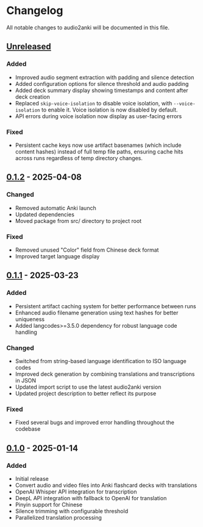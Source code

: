 # Changelog

All notable changes to audio2anki will be documented in this file.

## [Unreleased]

### Added
- Improved audio segment extraction with padding and silence detection
- Added configuration options for silence threshold and audio padding
- Added deck summary display showing timestamps and content after deck creation
- Replaced `skip-voice-isolation` to disable voice isolation, with `--voice-isolation` to enable it. Voice isolation is
  now disabled by default.
- API errors during voice isolation now display as user-facing errors

### Fixed
- Persistent cache keys now use artifact basenames (which include content hashes) instead of full temp file paths, ensuring cache hits across runs regardless of temp directory changes.

## [0.1.2] - 2025-04-08

### Changed
- Removed automatic Anki launch
- Updated dependencies
- Moved package from src/ directory to project root

### Fixed
- Removed unused "Color" field from Chinese deck format
- Improved target language display

## [0.1.1] - 2025-03-23

### Added
- Persistent artifact caching system for better performance between runs
- Enhanced audio filename generation using text hashes for better uniqueness
- Added langcodes>=3.5.0 dependency for robust language code handling

### Changed
- Switched from string-based language identification to ISO language codes
- Improved deck generation by combining translations and transcriptions in JSON
- Updated import script to use the latest audio2anki version
- Updated project description to better reflect its purpose

### Fixed
- Fixed several bugs and improved error handling throughout the codebase

## [0.1.0] - 2025-01-14

### Added
- Initial release
- Convert audio and video files into Anki flashcard decks with translations
- OpenAI Whisper API integration for transcription
- DeepL API integration with fallback to OpenAI for translation
- Pinyin support for Chinese
- Silence trimming with configurable threshold
- Parallelized translation processing

[Unreleased]: https://github.com/osteele/audio2anki/compare/v0.1.2...HEAD
[0.1.2]: https://github.com/osteele/audio2anki/compare/v0.1.1...v0.1.2
[0.1.1]: https://github.com/osteele/audio2anki/compare/v0.1.0...v0.1.1
[0.1.0]: https://github.com/osteele/audio2anki/releases/tag/v0.1.0
